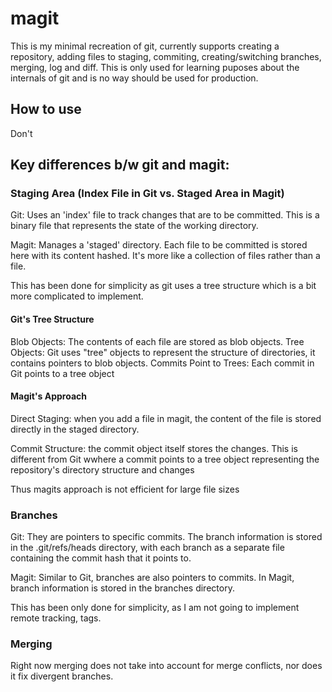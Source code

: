 # magit

This is my minimal recreation of git, currently supports creating a repository, adding files to staging, 
commiting, creating/switching branches, merging, log and diff. This is only used for learning puposes about the internals of git and is no way should be used for production.

## How to use 

Don't

## Key differences b/w git and magit:

### Staging Area (Index File in Git vs. Staged Area in Magit)
Git: Uses an 'index' file to track changes that are to be committed. This is a binary file that represents the state of the working directory.

Magit: Manages a 'staged' directory. Each file to be committed is stored here with its content hashed. It's more like a collection of files rather than a  file. 

This has been done for simplicity as git uses a tree structure which is a bit more complicated to implement.

#### Git's Tree Structure
Blob Objects: The contents of each file are stored as blob objects.
Tree Objects: Git uses "tree" objects to represent the structure of directories, it contains pointers to blob objects.
Commits Point to Trees: Each commit in Git points to a tree object

#### Magit's Approach
Direct Staging: when you add a file in magit, the content of the file is stored directly in the staged directory. 

Commit Structure: the commit object itself stores the changes. This is different from Git wwhere a commit points to a tree object representing the repository's directory structure and changes


Thus magits approach is not efficient for large file sizes 


### Branches 
Git:  They are pointers to specific commits. The branch information is stored in the .git/refs/heads directory, with each branch as a separate file containing the commit hash that it points to.

Magit: Similar to Git, branches are also pointers to commits. In Magit, branch information is stored in the branches directory. 

This has been only done for simplicity, as I am not going to implement remote tracking, tags. 

### Merging 

Right now merging does not take into account for merge conflicts, nor does it fix divergent branches.


